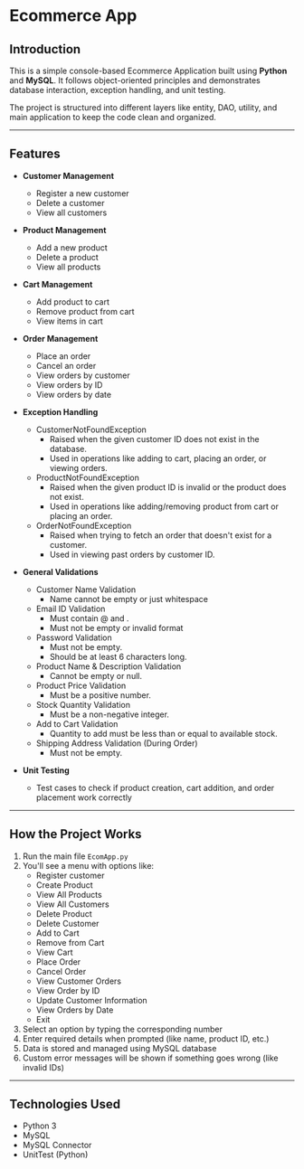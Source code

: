 # Ecommerce App

##  Introduction

This is a simple console-based Ecommerce Application built using **Python** and **MySQL**. It follows object-oriented principles and demonstrates database interaction, exception handling, and unit testing.

The project is structured into different layers like entity, DAO, utility, and main application to keep the code clean and organized.

---

## Features

- **Customer Management**
  - Register a new customer
  - Delete a customer
  - View all customers

- **Product Management**
  - Add a new product
  - Delete a product
  - View all products

- **Cart Management**
  - Add product to cart
  - Remove product from cart
  - View items in cart

- **Order Management**
  - Place an order
  - Cancel an order
  - View orders by customer
  - View orders by ID
  - View orders by date


- **Exception Handling**
  - CustomerNotFoundException 
    - Raised when the given customer ID does not exist in the database. 
    - Used in operations like adding to cart, placing an order, or viewing orders. 
  - ProductNotFoundException 
    - Raised when the given product ID is invalid or the product does not exist. 
    - Used in operations like adding/removing product from cart or placing an order. 
  - OrderNotFoundException 
    - Raised when trying to fetch an order that doesn't exist for a customer. 
    - Used in viewing past orders by customer ID.


- **General Validations**
  - Customer Name Validation 
     - Name cannot be empty or just whitespace
  - Email ID Validation 
    - Must contain @ and . 
    - Must not be empty or invalid format
  - Password Validation 
    - Must not be empty. 
    - Should be at least 6 characters long. 
  - Product Name & Description Validation 
    - Cannot be empty or null. 
  - Product Price Validation 
    - Must be a positive number. 
  - Stock Quantity Validation 
    - Must be a non-negative integer. 
  - Add to Cart Validation 
    - Quantity to add must be less than or equal to available stock. 
  - Shipping Address Validation (During Order)
    - Must not be empty.


- **Unit Testing**
  - Test cases to check if product creation, cart addition, and order placement work correctly

---

##  How the Project Works

1. Run the main file `EcomApp.py`
2. You'll see a menu with options like:
   - Register customer
   - Create Product
   - View All Products
   - View All Customers
   - Delete Product
   - Delete Customer
   - Add to Cart
   - Remove from Cart
   - View Cart
   - Place Order
   - Cancel Order
   - View Customer Orders
   - View Order by ID
   - Update Customer Information
   - View Orders by Date
   - Exit
3. Select an option by typing the corresponding number
4. Enter required details when prompted (like name, product ID, etc.)
5. Data is stored and managed using MySQL database
6. Custom error messages will be shown if something goes wrong (like invalid IDs)

---

##  Technologies Used

- Python 3
- MySQL
- MySQL Connector
- UnitTest (Python)




